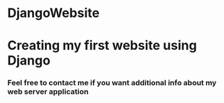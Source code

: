# DjangoWebsite
<h1> Creating my first website using Django</h1>
<h3> Feel free to contact me if you want additional info about my web server application</h3>
